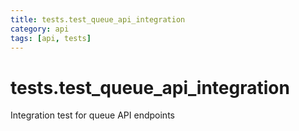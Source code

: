 ```yaml
---
title: tests.test_queue_api_integration
category: api
tags: [api, tests]
---
```


# tests.test_queue_api_integration

Integration test for queue API endpoints

